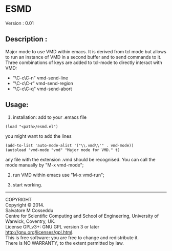 ESMD
=====
Version     : 0.01	


Description : 
-----------

Major mode to use VMD within emacs.
It is derived from tcl mode but allows to run an instance of VMD in a
second buffer and to send commands to it. Three combinations of keys are added to tcl-mode
to directly interact with VMD:
- "\C-c\C-n" vmd-send-line
- "\C-c\C-r" vmd-send-region
- "\C-c\C-q" vmd-send-abort

Usage:
-----------

1. installation:
add to your .emacs file
```
(load "<path>/esmd.el")
```
you might want to add the lines
```
(add-to-list 'auto-mode-alist '("\\.vmd\\'" . vmd-mode))
(autoload 'vmd-mode "vmd" "Major mode for VMD." t)
```
any file with the extension .vmd should be recognised. You can call
the mode manually by "M-x vmd-mode";

2. run VMD within emacs use "M-x vmd-run";

3. start working.

------
										  
  COPYRIGHT														     
  Copyright © 2014.  
  Salvatore M Cosseddu					  
  Centre for Scientific Computing and School of Engineering, University of Warwick, Coventry, UK.			  
  License GPLv3+: GNU GPL version 3 or later <http://gnu.org/licenses/gpl.html>.  
  This is free software: you are free to change and redistribute it.         	    
  There is NO WARRANTY, to the extent permitted by law.          		    
